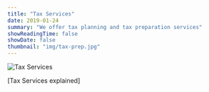 ```yaml
---
title: "Tax Services"
date: 2019-01-24
summary: "We offer tax planning and tax preparation services"
showReadingTime: false
showDate: false
thumbnail: "img/tax-prep.jpg"
---
```


![Tax Services](img/tax-prep.jpg)

[Tax Services explained]